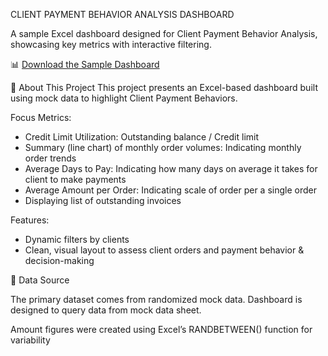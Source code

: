 CLIENT PAYMENT BEHAVIOR ANALYSIS DASHBOARD

A sample Excel dashboard designed for Client Payment Behavior Analysis, showcasing key metrics with interactive filtering.

📊 [Download the Sample Dashboard](./Client_Payment_Behavior_Analysis(DashBoard).xlsx)

📁 About This Project
This project presents an Excel-based dashboard built using mock data to highlight Client Payment Behaviors.

Focus Metrics:

- Credit Limit Utilization: Outstanding balance / Credit limit
- Summary (line chart) of monthly order volumes: Indicating monthly order trends
- Average Days to Pay: Indicating how many days on average it takes for client to make payments
- Average Amount per Order: Indicating scale of order per a single order
- Displaying list of outstanding invoices

Features:

- Dynamic filters by clients
- Clean, visual layout to assess client orders and payment behavior & decision-making

📄 Data Source

The primary dataset comes from randomized mock data.
Dashboard is designed to query data from mock data sheet.

Amount figures were created using Excel’s RANDBETWEEN() function for variability
